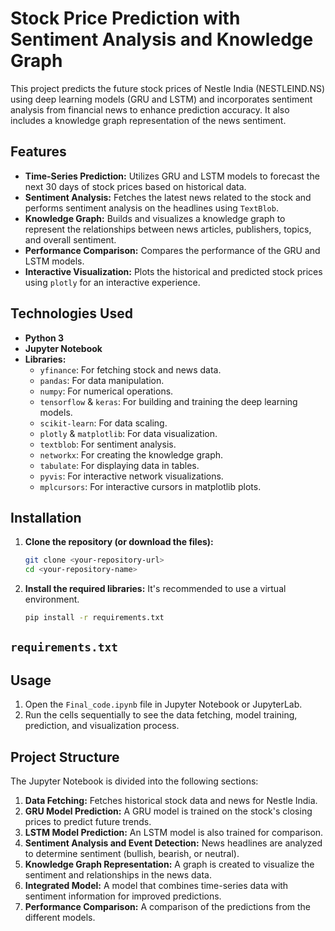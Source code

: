 # Stock Price Prediction with Sentiment Analysis and Knowledge Graph

This project predicts the future stock prices of Nestle India (NESTLEIND.NS) using deep learning models (GRU and LSTM) and incorporates sentiment analysis from financial news to enhance prediction accuracy. It also includes a knowledge graph representation of the news sentiment.

## Features

- **Time-Series Prediction:** Utilizes GRU and LSTM models to forecast the next 30 days of stock prices based on historical data.
- **Sentiment Analysis:** Fetches the latest news related to the stock and performs sentiment analysis on the headlines using `TextBlob`.
- **Knowledge Graph:** Builds and visualizes a knowledge graph to represent the relationships between news articles, publishers, topics, and overall sentiment.
- **Performance Comparison:** Compares the performance of the GRU and LSTM models.
- **Interactive Visualization:** Plots the historical and predicted stock prices using `plotly` for an interactive experience.

## Technologies Used

- **Python 3**
- **Jupyter Notebook**
- **Libraries:**
  - `yfinance`: For fetching stock and news data.
  - `pandas`: For data manipulation.
  - `numpy`: For numerical operations.
  - `tensorflow` & `keras`: For building and training the deep learning models.
  - `scikit-learn`: For data scaling.
  - `plotly` & `matplotlib`: For data visualization.
  - `textblob`: For sentiment analysis.
  - `networkx`: For creating the knowledge graph.
  - `tabulate`: For displaying data in tables.
  - `pyvis`: For interactive network visualizations.
  - `mplcursors`: For interactive cursors in matplotlib plots.

## Installation

1.  **Clone the repository (or download the files):**
    ```bash
    git clone <your-repository-url>
    cd <your-repository-name>
    ```

2.  **Install the required libraries:**
    It's recommended to use a virtual environment.
    ```bash
    pip install -r requirements.txt
    ```

## `requirements.txt`

## Usage

1.  Open the `Final_code.ipynb` file in Jupyter Notebook or JupyterLab.
2.  Run the cells sequentially to see the data fetching, model training, prediction, and visualization process.

## Project Structure

The Jupyter Notebook is divided into the following sections:

1.  **Data Fetching:** Fetches historical stock data and news for Nestle India.
2.  **GRU Model Prediction:** A GRU model is trained on the stock's closing prices to predict future trends.
3.  **LSTM Model Prediction:** An LSTM model is also trained for comparison.
4.  **Sentiment Analysis and Event Detection:** News headlines are analyzed to determine sentiment (bullish, bearish, or neutral).
5.  **Knowledge Graph Representation:** A graph is created to visualize the sentiment and relationships in the news data.
6.  **Integrated Model:** A model that combines time-series data with sentiment information for improved predictions.
7.  **Performance Comparison:** A comparison of the predictions from the different models.

